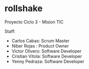 # rollshake
Proyecto Ciclo 3 - Mision TIC


Staff:
- Carlos Cabas: Scrum Master
- Níber Rojas : Product Owner
- Victor Olivero: Software Developer
- Cristian Vitola: Software Developer
- Yenny Pedraza: Software Developer